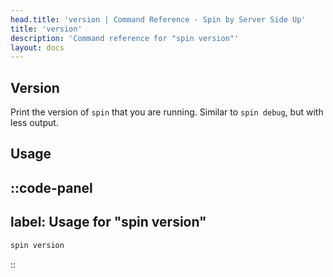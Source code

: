 ```yaml
---
head.title: 'version | Command Reference - Spin by Server Side Up'
title: 'version'
description: 'Command reference for "spin version"'
layout: docs
---
```

## Version
Print the version of `spin` that you are running. Similar to `spin debug`, but with less output.

## Usage
::code-panel
---
label: Usage for "spin version"
---
```bash
spin version
```
::